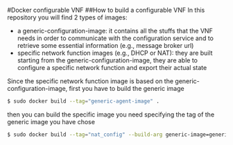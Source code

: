 #Docker configurable VNF
##How to build a configurable VNF
In this repository you will find 2 types of images:
* a generic-configuration-image: it contains all the stuffs that the VNF needs in order to communicate with the configuration service 
and to retrieve some essential information (e.g., message broker url)
* specific network function images (e.g., DHCP or NAT): they are built starting from the generic-configuration-image, they are able to 
configure a specific network function and export their actual state

Since the specific network function image is based on the generic-configuration-image, first you have to build the generic image
```sh
$ sudo docker build --tag="generic-agent-image" .
```
then you can build the specific image you need specifying the tag of the generic image you have chose
```sh
$ sudo docker build --tag="nat_config" --build-arg generic-image=generic-agent-image .
```
